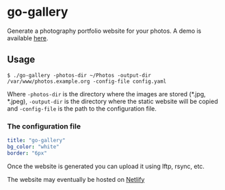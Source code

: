 # go-gallery

Generate a photography portfolio website for your photos.
A demo is available [here](https://photos.creekorful.org).

## Usage

```
$ ./go-gallery -photos-dir ~/Photos -output-dir /var/www/photos.example.org -config-file config.yaml
```

Where `-photos-dir` is the directory where the images are stored (*.jpg, *.jpeg), `-output-dir` is the directory where
the static website will be copied and `-config-file` is the path to the configuration file.

### The configuration file

```yaml
title: "go-gallery"
bg_color: "white"
border: "6px"
``` 

Once the website is generated you can upload it using lftp, rsync, etc.

The website may eventually be hosted on [Netlify](https://www.netlify.com/)
